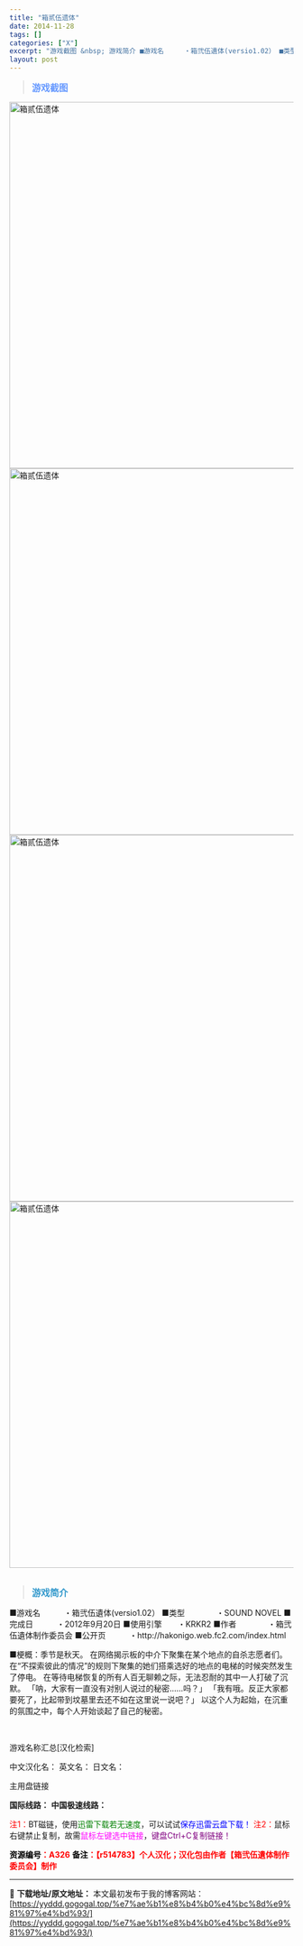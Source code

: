 ```yaml
---
title: "箱贰伍遗体"
date: 2014-11-28
tags: []
categories: ["X"]
excerpt: "游戏截图 &nbsp; 游戏简介 ■游戏名　　　・箱弐伍遺体(versio1.02） ■类型　　　　・SOUND NOVEL ■完成日　　　・2012年9月20日 ■使用引擎　　・KRKR2 ■作者　　　　・箱弐伍遺体制作委员会 ■公开页　　　・http://hakonigo.web.fc2.com&hellip;"
layout: post
---
```


<div>
<blockquote><b><span style="font-size: 12pt; color: #6699ff;">游戏截图</span></b></blockquote>
<div><img title="点击放大" src="https://yyddd.gogogal.top/wp-content/uploads/2025/04/20250430_68120030298a0.webp" alt="箱贰伍遗体" width="650" /></div>
<div><img title="点击放大" src="https://yyddd.gogogal.top/wp-content/uploads/2025/04/20250430_6812003179d52.webp" alt="箱贰伍遗体" width="650" /></div>
<div><img title="点击放大" src="https://yyddd.gogogal.top/wp-content/uploads/2025/04/20250430_68120033cbf04.webp" alt="箱贰伍遗体" width="650" /></div>
<div><img title="点击放大" src="https://yyddd.gogogal.top/wp-content/uploads/2025/04/20250430_681200356ed94.webp" alt="箱贰伍遗体" width="650" /></div>
&nbsp;
<blockquote><b><span style="font-size: 12pt; color: #3399cc;">游戏简介</span></b></blockquote>
<div>■游戏名　　　・箱弐伍遺体(versio1.02）
■类型　　　　・SOUND NOVEL
■完成日　　　・2012年9月20日
■使用引擎　　・KRKR2
■作者　　　　・箱弐伍遺体制作委员会
■公开页　　　・http://hakonigo.web.fc2.com/index.html

■梗概：季节是秋天。
在网络揭示板的中介下聚集在某个地点的自杀志愿者们。
在“不探索彼此的情况”的规则下聚集的她们搭乘选好的地点的电梯的时候突然发生了停电。
在等待电梯恢复的所有人百无聊赖之际，无法忍耐的其中一人打破了沉默。
「呐，大家有一直没有对别人说过的秘密……吗？」
「我有哦。反正大家都要死了，比起带到坟墓里去还不如在这里说一说吧？」
以这个人为起始，在沉重的氛围之中，每个人开始谈起了自己的秘密。</div>
&nbsp;

游戏名称汇总[汉化检索]

中文汉化名：
英文名：
日文名：
</div>
<div class="panel panel-primary">
<div class="panel-heading">主用盘链接</div>
<div class="panel-body">

<b>国际线路：</b>
<b>中国极速线路：</b>


<span style="color: #ff0000;">注1：</span>BT磁链，使用<span style="color: #008000;">迅雷下载若无速度</span>，可以试试<span style="color: #0000ff;">保存迅雷云盘下载！</span>
<span style="color: #ff0000;">注2：</span>鼠标右键禁止复制，故需<span style="color: #ff00ff;">鼠标左键选中链接</span>，<span style="color: #800080;">键盘Ctrl+C复制链接！</span>

</div>
<div class="panel-footer"><span style="color: #ff0000;"><b><span style="color: #000000;">资源编号</span>：A326</b></span>
<span style="color: #ff0000;"><b><span style="color: #000000;">备注</span>：【r514783】个人汉化；汉化包由作者【箱弐伍遺体制作委员会】制作</b></span></div>
</div>

---
📖 **下载地址/原文地址：** 本文最初发布于我的博客网站：[https://yyddd.gogogal.top/%e7%ae%b1%e8%b4%b0%e4%bc%8d%e9%81%97%e4%bd%93/](https://yyddd.gogogal.top/%e7%ae%b1%e8%b4%b0%e4%bc%8d%e9%81%97%e4%bd%93/)
